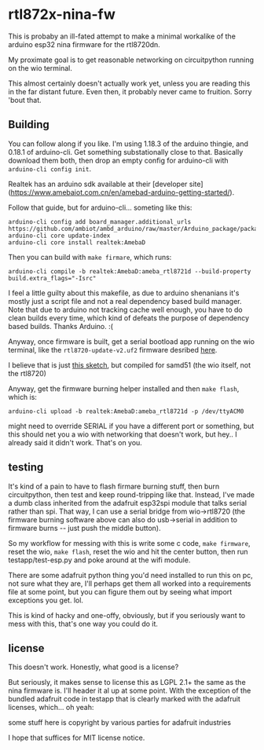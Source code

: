 # rtl872x-nina-fw #

This is probaby an ill-fated attempt to make a minimal workalike
of the arduino esp32 nina firmware for the rtl8720dn.

My proximate goal is to get reasonable networking on circuitpython
running on the wio terminal.

This almost certainly doesn't actually work yet, unless you are
reading this in the far distant future.  Even then, it probably
never came to fruition.  Sorry 'bout that.

## Building ##

You can follow along if you like.  I'm using 1.18.3 of the arduino
thingie, and 0.18.1 of arduino-cli.  Get something substationally
close to that.  Basically download them both, then drop an empty
config for arduino-cli with `arduino-cli config init`.

Realtek has an arduino sdk available at their [developer site]
(https://www.amebaiot.com.cn/en/amebad-arduino-getting-started/).

Follow that guide, but for arduino-cli... someting like this:

```
arduino-cli config add board_manager.additional_urls https://github.com/ambiot/ambd_arduino/raw/master/Arduino_package/package_realtek.com_amebad_index.json
arduino-cli core update-index
arduino-cli core install realtek:AmebaD
```

Then you can build with `make firmare`, which runs:

```
arduino-cli compile -b realtek:AmebaD:ameba_rtl8721d --build-property build.extra_flags="-Isrc"
```

I feel a little guilty about this makefile, as due to arduino shenanians
it's mostly just a script file and not a real dependency based build
manager.  Note that due to arduino not tracking cache well enough, you
have to do clean builds every time, which kind of defeats the purpose of
dependency based builds.  Thanks Arduino.  :(

Anyway, once firmware is built, get a serial bootload app running on
the wio terminal, like the `rtl8720-update-v2.uf2` firmware desribed
[here](https://create.arduino.cc/projecthub/Salmanfarisvp/the-new-wio-terminal-erpc-firmware-bfd8bd).

I believe that is just [this
sketch](https://github.com/Seeed-Studio/Seeed_Arduino_Sketchbook/tree/master/examples/WioTerminal_USB2Serial_Burn8720),
but compiled for samd51 (the wio itself, not the rtl8720)

Anyway, get the firmware burning helper installed and then `make
flash`, which is:

```
arduino-cli upload -b realtek:AmebaD:ameba_rtl8721d -p /dev/ttyACM0
```

might need to override SERIAL if you have a different port or
something, but this should net you a wio with networking that doesn't
work, but hey.. I already said it didn't work.  That's on you.

## testing ##

It's kind of a pain to have to flash firmare burning stuff, then burn
circuitpython, then test and keep round-tripping like that.  Instead,
I've made a dumb class inherited from the adafruit esp32spi module
that talks serial rather than spi.  That way, I can use a serial
bridge from wio->rtl8720 (the firmware burning software above can also
do usb->serial in addition to firmware burns -- just push the middle
button).

So my workflow for messing with this is write some c code, `make firmware`,
reset the wio, `make flash`, reset the wio and hit the center button,
then run testapp/test-esp.py and poke around at the wifi module.

There are some adafruit python thing you'd need installed to run this on
pc, not sure what they are, I'll perhaps get them all worked into a
requirements file at some point, but you can figure them out by seeing
what import exceptions you get.  lol.

This is kind of hacky and one-offy, obviously, but if you seriously
want to mess with this, that's one way you could do it.

## license ##

This doesn't work.  Honestly, what good is a license?

But seriously, it makes sense to license this as LGPL 2.1+ the same as
the nina firmware is.  I'll header it al up at some point.  With the
exception of the bundled adafruit code in testapp that is clearly
marked with the adafruit licenses, which... oh yeah:

some stuff here is copyright by various parties for adafruit industries

I hope that suffices for MIT license notice.
